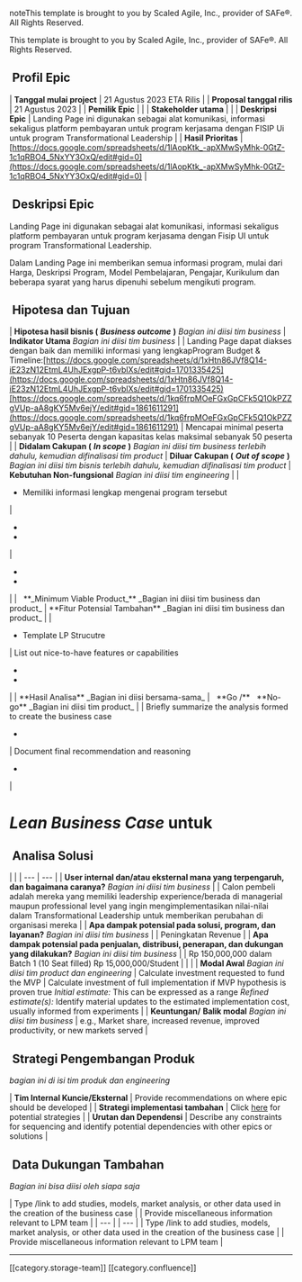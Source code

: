 noteThis template is brought to you by Scaled Agile, Inc., provider of SAFe®. All Rights Reserved.

This template is brought to you by Scaled Agile, Inc., provider of SAFe®. All Rights Reserved.


##  Profil Epic


|  **Tanggal mulai project**  | 21 Agustus 2023 ETA Rilis | 
|  **Proposal tanggal rilis**  | 21 Agustus 2023 | 
|  **Pemilik Epic**  |  | 
|  **Stakeholder utama**  |  | 
|  **Deskripsi Epic**  | Landing Page ini digunakan sebagai alat komunikasi, informasi sekaligus platform pembayaran untuk program kerjasama dengan FISIP Ui untuk program Transformational Leadership | 
|  **Hasil Prioritas**  | [https://docs.google.com/spreadsheets/d/1lAopKtk_-apXMwSyMhk-0GtZ-1c1qRBO4_5NxYY3OxQ/edit#gid=0](https://docs.google.com/spreadsheets/d/1lAopKtk_-apXMwSyMhk-0GtZ-1c1qRBO4_5NxYY3OxQ/edit#gid=0) | 


##  Deskripsi Epic
Landing Page ini digunakan sebagai alat komunikasi, informasi sekaligus platform pembayaran untuk program kerjasama dengan Fisip UI untuk program Transformational Leadership.



Dalam Landing Page ini memberikan semua informasi program, mulai dari Harga, Deskripsi Program, Model Pembelajaran, Pengajar, Kurikulum dan beberapa syarat yang harus dipenuhi sebelum mengikuti program.


##  Hipotesa dan Tujuan


|  **Hipotesa hasil bisnis (**  **_Business outcome_**  **)**  _Bagian ini diisi tim business_  |  **Indikator Utama**  _Bagian ini diisi tim business_  | 
| Landing Page dapat diakses dengan baik dan memiliki informasi yang lengkapProgram Budget & Timeline:[https://docs.google.com/spreadsheets/d/1xHtn86JVf8Q14-iE23zN12EtmL4UhJExgpP-t6vblXs/edit#gid=1701335425](https://docs.google.com/spreadsheets/d/1xHtn86JVf8Q14-iE23zN12EtmL4UhJExgpP-t6vblXs/edit#gid=1701335425)[https://docs.google.com/spreadsheets/d/1kq6frpMOeFGxGpCFk5Q1OkPZZgVUp-aA8gKY5Mv6ejY/edit#gid=1861611291](https://docs.google.com/spreadsheets/d/1kq6frpMOeFGxGpCFk5Q1OkPZZgVUp-aA8gKY5Mv6ejY/edit#gid=1861611291) | Mencapai minimal peserta sebanyak 10 Peserta dengan kapasitas kelas maksimal sebanyak 50 peserta | 
|  **Didalam Cakupan (**  **_In scope_**  **)**  _Bagian ini diisi tim business terlebih dahulu, kemudian difinalisasi tim product_  |  **Diluar Cakupan (**  **_Out of scope_**  **)**  _Bagian ini diisi tim bisnis terlebih dahulu, kemudian difinalisasi tim product_  |  **Kebutuhan Non-fungsional**  _Bagian ini diisi tim engineering_  | 
| <ul><li>Memiliki informasi lengkap mengenai program tersebut

</li></ul> | <ul><li>

</li><li>

</li></ul> | <ul><li>

</li><li>

</li></ul> | 
|   **_Minimum Viable Product_**  _Bagian ini diisi tim business dan product_  |  **Fitur Potensial Tambahan**  _Bagian ini diisi tim business dan product_  | 
| <ul><li>Template LP Strucutre

</li></ul> | List out nice-to-have features or capabilities<ul><li>

</li><li>

</li></ul> | 
|  **Hasil Analisa**  _Bagian ini diisi bersama-sama_  |   **Go /**   **No-go**  _Bagian ini diisi tim product_  | 
| Briefly summarize the analysis formed to create the business case<ul><li>

</li></ul> | Document final recommendation and reasoning<ul><li>

</li></ul> | 


#  _Lean Business Case_  untuk <short name of epic>

##  Analisa Solusi


|  | 
|  --- |  --- | 
|  **User internal dan/atau eksternal mana yang terpengaruh, dan bagaimana caranya?**  _Bagian ini diisi tim business_  | 
| Calon pembeli adalah mereka yang memiliki leadership experience/berada di managerial maupun professional level yang ingin mengimplementasikan nilai-nilai dalam Transformational Leadership untuk memberikan perubahan di organisasi mereka | 
|  **Apa dampak potensial pada solusi, program, dan layanan?**  _Bagian ini diisi tim business_  | 
| Peningkatan Revenue | 
|  **Apa dampak potensial pada penjualan, distribusi, penerapan, dan dukungan yang dilakukan?**  _Bagian ini diisi tim business_  | 
| Rp 150,000,000 dalam Batch 1 (10 Seat filled) Rp 15,000,000/Student | 
|  | 
|  **Modal Awal**  _Bagian ini diisi tim product dan engineering_  | Calculate investment requested to fund the MVP | Calculate investment of full implementation if MVP hypothesis is proven true _Initial estimate:_  This can be expressed as a range _Refined estimate(s):_  Identify material updates to the estimated implementation cost, usually informed from experiments | 
|  **Keuntungan/**  **Balik modal**  _Bagian ini diisi tim business_  | e.g., Market share, increased revenue, improved productivity, or new markets served | 


##  Strategi Pengembangan Produk
 _bagian ini di isi tim produk dan engineering_ 



|  **Tim Internal Kuncie/Eksternal**  | Provide recommendations on where epic should be developed | 
|  **Strategi implementasi tambahan**  | Click [here](https://www.scaledagileframework.com/implementation-strategies-for-business-epics/) for potential strategies | 
|  **Urutan dan Dependensi**  | Describe any constraints for sequencing and identify potential dependencies with other epics or solutions | 


##  Data Dukungan Tambahan
 _Bagian ini bisa diisi oleh siapa saja_ 



| Type /link to add studies, models, market analysis, or other data used in the creation of the business case | 
| Provide miscellaneous information relevant to LPM team | 
|  --- | 
|  --- | 
| Type /link to add studies, models, market analysis, or other data used in the creation of the business case | 
| Provide miscellaneous information relevant to LPM team | 



*****

[[category.storage-team]] 
[[category.confluence]] 
